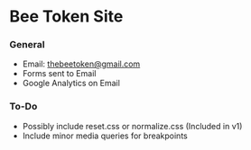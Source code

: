 # Bee Token Site

### General
- Email: thebeetoken@gmail.com
- Forms sent to Email
- Google Analytics on Email

### To-Do
- Possibly include reset.css or normalize.css (Included in v1)
- Include minor media queries for breakpoints

